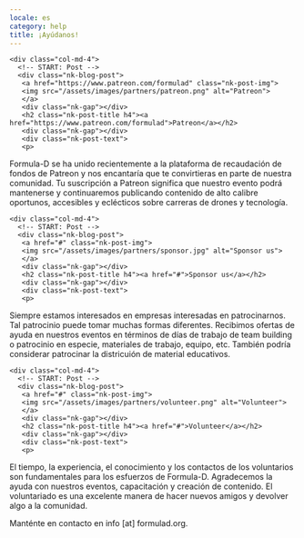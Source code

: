 ```yaml
---
locale: es
category: help
title: ¡Ayúdanos!
---
```


<!-- START: Posts Grid -->
<div class="nk-blog-grid">
  <div class="row">

    <div class="col-md-4">
      <!-- START: Post -->
      <div class="nk-blog-post">
       <a href="https://www.patreon.com/formulad" class="nk-post-img">
       <img src="/assets/images/partners/patreon.png" alt="Patreon">
       </a>
       <div class="nk-gap"></div>
       <h2 class="nk-post-title h4"><a href="https://www.patreon.com/formulad">Patreon</a></h2>
       <div class="nk-gap"></div>
       <div class="nk-post-text">
       <p>
Formula-D se ha unido recientemente a la plataforma de recaudación de fondos de Patreon y nos encantaría que te convirtieras en parte de nuestra comunidad.
Tu suscripción a Patreon significa que nuestro evento podrá mantenerse y continuaremos publicando contenido de alto calibre oportunos, accesibles y eclécticos sobre carreras de drones y tecnología.
       </p>
       </div>
      </div>
      <!-- END: Post -->
    </div>

    <div class="col-md-4">
      <!-- START: Post -->
      <div class="nk-blog-post">
       <a href="#" class="nk-post-img">
       <img src="/assets/images/partners/sponsor.jpg" alt="Sponsor us">
       </a>
       <div class="nk-gap"></div>
       <h2 class="nk-post-title h4"><a href="#">Sponsor us</a></h2>
       <div class="nk-gap"></div>
       <div class="nk-post-text">
       <p>
Siempre estamos interesados en empresas interesadas en patrocinarnos.
Tal patrocinio puede tomar muchas formas diferentes.
Recibimos ofertas de ayuda en nuestros eventos en términos de días de trabajo de team building o patrocinio en especie, materiales de trabajo, equipo, etc.
También podría considerar patrocinar la districuión de material educativos.
       </p>
       </div>
      </div>
      <!-- END: Post -->
    </div>

    <div class="col-md-4">
      <!-- START: Post -->
      <div class="nk-blog-post">
       <a href="#" class="nk-post-img">
       <img src="/assets/images/partners/volunteer.png" alt="Volunteer">
       </a>
       <div class="nk-gap"></div>
       <h2 class="nk-post-title h4"><a href="#">Volunteer</a></h2>
       <div class="nk-gap"></div>
       <div class="nk-post-text">
       <p>
El tiempo, la experiencia, el conocimiento y los contactos de los voluntarios son fundamentales para los esfuerzos de Formula-D.
Agradecemos la ayuda con nuestros eventos, capacitación y creación de contenido.
El voluntariado es una excelente manera de hacer nuevos amigos y devolver algo a la comunidad.
       </p>
       </div>
      </div>
      <!-- END: Post -->
    </div>

  </div>
</div>
<!-- END: Posts Grid -->

Manténte en contacto en info [at] formulad.org.
